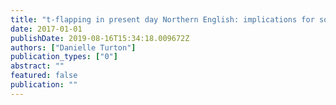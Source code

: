 ```yaml
---
title: "t-flapping in present day Northern English: implications for sociophonological change"
date: 2017-01-01
publishDate: 2019-08-16T15:34:18.009672Z
authors: ["Danielle Turton"]
publication_types: ["0"]
abstract: ""
featured: false
publication: ""
---
```


